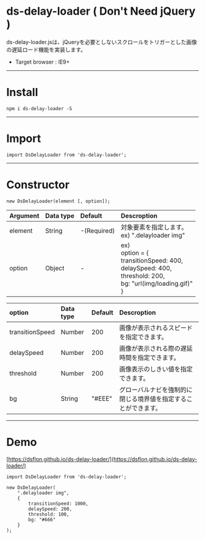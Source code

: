# ds-delay-loader ( Don't Need jQuery )


ds-delay-loader.jsは、jQueryを必要としないスクロールをトリガーとした画像の遅延ロード機能を実装します。
- Target browser : IE9+

___

# Install

```
npm i ds-delay-loader -S
```

___

# Import

```
import DsDelayLoader from 'ds-delay-loader';
```

___

# Constructor

```
new DsDelayLoader(element [, option]);
```
|Argument|Data type|Default|Descroption|
|:-------|:--------|:------|:----------|
|element|String|-(Required)|対象要素を指定します。<br>ex) ".delayloader img"|
|option|Object|-|ex)<br> option = {<br> transitionSpeed: 400,<br> delaySpeed: 400,<br> threshold: 200,<br> bg: "url(img/loading.gif)"<br>}|

|option|Data type|Default|Descroption|
|:-------|:--------|:------|:----------|
|transitionSpeed|Number|200|画像が表示されるスピードを指定できます。|
|delaySpeed|Number|200|画像が表示される際の遅延時間を指定できます。|
|threshold|Number|200|画像表示のしきい値を指定できます。|
|bg|String|"#EEE"|グローバルナビを強制的に閉じる境界値を指定することができます。|

___

# Demo

[https://dsflon.github.io/ds-delay-loader/](https://dsflon.github.io/ds-delay-loader/)

```
import DsDelayLoader from 'ds-delay-loader';

new DsDelayLoader(
    ".delayloader img",
    {
        transitionSpeed: 1000,
        delaySpeed: 200,
        threshold: 100,
        bg: "#666"
    }
);
```
